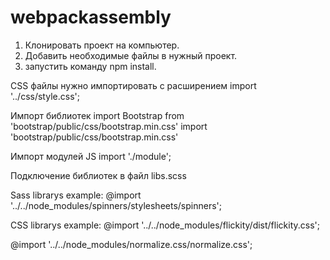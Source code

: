 # webpackassembly

<!-- Сборка для проекта webpack -->

1. Клонировать проект на компьютер.
2. Добавить необходимые файлы в нужный проект.
3. запустить команду npm install.

CSS файлы нужно импортировать с расширением
  import '../css/style.css';

Импорт библиотек
  import Bootstrap from 'bootstrap/public/css/bootstrap.min.css'
  import 'bootstrap/public/css/bootstrap.min.css'

Импорт модулей JS
  import './module';

Подключение библиотек в файл libs.scss

Sass librarys example:
  @import '../../node_modules/spinners/stylesheets/spinners';

CSS librarys example:
  @import '../../node_modules/flickity/dist/flickity.css';

  @import '../../node_modules/normalize.css/normalize.css';

